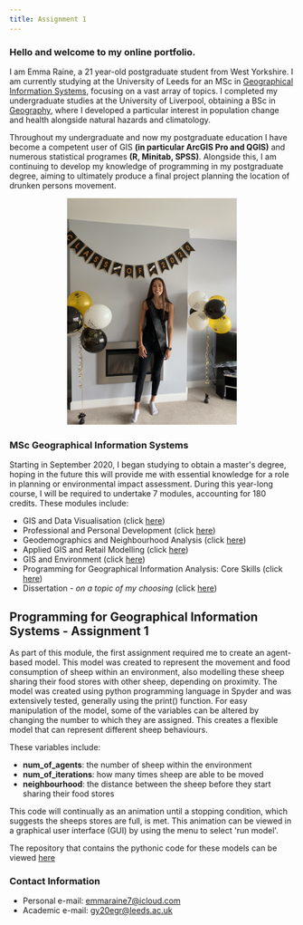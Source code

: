 ```yaml
---
title: Assignment 1
---
```



### Hello and welcome to my online portfolio. 

I am Emma Raine, a 21 year-old postgraduate student from West Yorkshire. I am currently studying at the University of Leeds for an MSc in [Geographical Information Systems](https://environment.leeds.ac.uk/courses/7411/geographical-information-systems-msc), focusing on a vast array of topics. I completed my undergraduate studies at the University of Liverpool, obtaining a BSc in [Geography](https://www.liverpool.ac.uk/study/undergraduate/courses/geography-bsc-hons/overview/), where I developed a particular interest in population change and health alongside natural hazards and climatology. 

Throughout my undergraduate and now my postgraduate education I have become a competent user of GIS **(in particular ArcGIS Pro and QGIS)** and numerous statistical programes **(R, Minitab, SPSS)**. Alongside this, I am continuing to develop my knowledge of programming in my postgraduate degree, aiming to ultimately produce a final project planning the location of drunken persons movement. 

<p align="center">
  <img width="300" height="400" src="IMG_8380.jpg">
</p>

### MSc Geographical Information Systems

Starting in September 2020, I began studying to obtain a master's degree, hoping in the future this will provide me with essential knowledge for a role in planning or environmental impact assessment. During this year-long course, I will be required to undertake 7 modules, accounting for 180 credits. 
These modules include:
* GIS and Data Visualisation (click [here](http://webprod3.leeds.ac.uk/catalogue/dynmodules.asp?Y=201718&M=GEOG-5032M))
* Professional and Personal Development (click [here](http://webprod3.leeds.ac.uk/catalogue/dynmodules.asp?Y=202021&F=P&M=GEOG-5022M))
* Geodemographics and Neighbourhood Analysis (click [here](http://webprod3.leeds.ac.uk/catalogue/dynmodules.asp?Y=202021&F=P&M=GEOG-5255M))
* Applied GIS and Retail Modelling (click [here](http://webprod3.leeds.ac.uk/catalogue/dynmodules.asp?Y=202021&F=P&M=GEOG-5937M))
* GIS and Environment (click [here](http://webprod3.leeds.ac.uk/catalogue/dynmodules.asp?Y=202021&F=P&M=GEOG-5060M))
* Programming for Geographical Information Analysis: Core Skills (click [here](http://webprod3.leeds.ac.uk/catalogue/dynmodules.asp?Y=202021&F=P&M=GEOG-5990M))
* Dissertation - *on a topic of my choosing* (click [here](http://webprod3.leeds.ac.uk/catalogue/dynmodules.asp?Y=202021&F=P&M=GEOG-5160M))

## Programming for Geographical Information Systems - Assignment 1

As part of this module, the first assignment required me to create an agent-based model. This model was created to represent the movement and food consumption of sheep within an environment, also modelling these sheep sharing their food stores with other sheep, depending on proximity. 
The model was created using python programming language in Spyder and was extensively tested, generally using the print() function. For easy manipulation of the model, some of the variables can be altered by changing the number to which they are assigned. This creates a flexible model that can represent different sheep behaviours. 

These variables include:

* **num_of_agents**: the number of sheep within the environment
* **num_of_iterations**: how many times sheep are able to be moved
* **neighbourhood**: the distance between the sheep before they start sharing their food stores

This code will continually as an animation until a stopping condition, which suggests the sheeps stores are full, is met. This animation can be viewed in a graphical user interface (GUI) by using the menu to select 'run model'.

The repository that contains the pythonic code for these models can be viewed [here](https://github.com/EmmaRaine/PracticalPortfolio)

### Contact Information

* Personal e-mail: emmaraine7@icloud.com
* Academic e-mail: gy20egr@leeds.ac.uk
